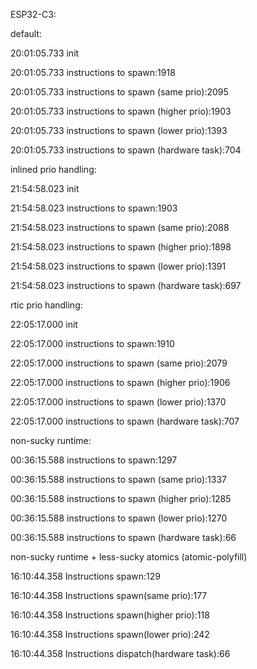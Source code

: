 ESP32-C3:

default:

20:01:05.733 init

20:01:05.733 instructions to spawn:1918

20:01:05.733 instructions to spawn (same prio):2095

20:01:05.733 instructions to spawn (higher prio):1903

20:01:05.733 instructions to spawn (lower prio):1393

20:01:05.733 instructions to spawn (hardware task):704

inlined prio handling:

21:54:58.023 init

21:54:58.023 instructions to spawn:1903

21:54:58.023 instructions to spawn (same prio):2088

21:54:58.023 instructions to spawn (higher prio):1898

21:54:58.023 instructions to spawn (lower prio):1391

21:54:58.023 instructions to spawn (hardware task):697

rtic prio handling:

22:05:17.000 init

22:05:17.000 instructions to spawn:1910

22:05:17.000 instructions to spawn (same prio):2079

22:05:17.000 instructions to spawn (higher prio):1906

22:05:17.000 instructions to spawn (lower prio):1370

22:05:17.000 instructions to spawn (hardware task):707

non-sucky runtime:

00:36:15.588 instructions to spawn:1297

00:36:15.588 instructions to spawn (same prio):1337

00:36:15.588 instructions to spawn (higher prio):1285

00:36:15.588 instructions to spawn (lower prio):1270

00:36:15.588 instructions to spawn (hardware task):66

non-sucky runtime + less-sucky atomics (atomic-polyfill)

16:10:44.358 Instructions spawn:129

16:10:44.358 Instructions spawn(same prio):177

16:10:44.358 Instructions spawn(higher prio):118

16:10:44.358 Instructions spawn(lower prio):242

16:10:44.358 Instructions dispatch(hardware task):66


